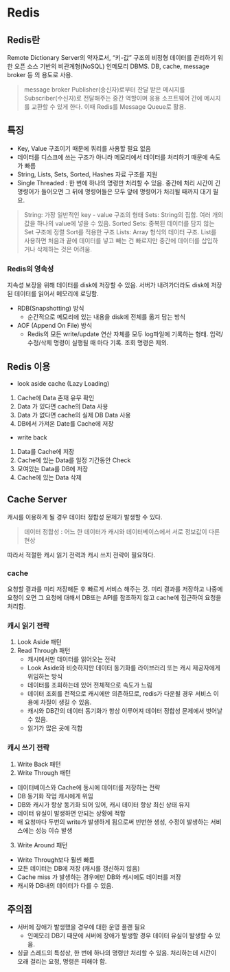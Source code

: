 # Redis

## Redis란

Remote Dictionary Server의 약자로서, “키-값” 구조의 비정형 데이터를 관리하기 위한 오픈 소스 기반의 비관계형(NoSQL) 인메모리 DBMS. DB, cache, message broker 등 의 용도로 사용. 

> message broker
Publisher(송신자)로부터 잔달 받은 메시지를 Subscriber(수신자)로 전달해주는 중간 역할이며 응용 소프트웨어 간에 메시지를 교환할 수 있게 한다. 이때 Redis를 Message Queue로 활용.
> 

## 특징

- Key, Value 구조이기 때문에 쿼리를 사용할 필요 없음
- 데이터를 디스크에 쓰는 구조가 아니라 메모리에서 데이터를 처리하기 때문에 속도가 빠름
- String, Lists, Sets, Sorted, Hashes 자료 구조를 지원
- Single Threaded : 한 번에 하나의 명령만 처리할 수 있음. 중간에 처리 시간이 긴 명령어가 들어오면 그 뒤에 명령어들은 모두 앞에 명령어가 처리될 때까지 대기 필요.

> String: 가장 일반적인 key - value 구조의 형태
Sets: String의 집합. 여러 개의 값을 하나의 value에 넣을 수 있음.
Sorted Sets: 중복된 데이터를 담지 않는 Set 구조에 정렬 Sort를 적용한 구조
Lists: Array 형식의 데이터 구조. List를 사용하면 처음과 끝에 데이터를 넣고 빼는 건 빠르지만 중간에 데이터를 삽입하거나 삭제하는 것은 어려움.
> 

### Redis의 영속성

지속성 보장을 위해 데이터를 disk에 저장할 수 있음. 서버가 내려가더라도 disk에 저장된 데이터를 읽어서 메모리에 로딩함.

- RDB(Snapshotting) 방식
    - 순간적으로 메모리에 있는 내용을 disk에 전체를 옮겨 담는 방식
- AOF (Append On File) 방식
    - Redis의 모든 write/update 연산 자체를 모두 log파일에 기록하는 형태. 입력/수정/삭제 명령이 실행될 때 마다 기록. 조회 명령은 제외.

## Redis 이용

- look aside cache (Lazy Loading)
1. Cache에 Data 존재 유무 확인
2. Data 가 있다면 cache의 Data 사용
3. Data 가 없다면 cache의 실제 DB Data 사용
4. DB에서 가져온 Date를 Cache에 저장
- write back
1. Data를 Cache에 저장
2. Cache에 있는 Data를 일정 기간동안 Check
3. 모여있는 Data를 DB에 저장
4. Cache에 있는 Data 삭제

## Cache Server

캐시를 이용하게 될 경우 데이터 정합성 문제가 발생할 수 있다.

> 데이터 정합성 : 어느 한 데이터가 캐시와 데이터베이스에서 서로 정보값이 다른 현상
> 

따라서 적절한 캐시 읽기 전력과 캐시 쓰지 전략이 필요하다.

### cache

요청할 결과를 미리 저장해둔 후 빠르게 서비스 해주는 것. 미리 결과를 저장하고 나중에 요청이 오면 그 요청에 대해서 DB또는 API를 참조하지 않고 cache에 접근하여 요청을 처리함.

### 캐시 읽기 전략

1. Look Aside 패턴
2. Read Through 패턴
	- 캐시에서만 데이터를 읽어오는 전략
	- Look Aside와 비슷하지만 데이터 동기화를 라이브러리 또는 캐시 제공자에게 위임하는 방식
	- 데이터를 조회하는데 있어 전체적으로 속도가 느림
	- 데이터 조회를 전적으로 캐시에만 의존하므로, redis가 다운될 경우 서비스 이용에 차질이 생길 수 있음.
	- 캐시와 DB간의 데이터 동기화가 항상 이루어져 데이터 정합성 문제에서 벗어날수 있음.
	- 읽기가 많은 곳에 적합

### 캐시 쓰기 전략

1. Write Back 패턴
2. Write Through 패턴
 -  데이터베이스와 Cache에 동시에 데이터를 저장하는 전략
 -  DB 동기화 작업 캐시에게 위임
 -  DB와 캐시가 항상 동기화 되어 있어, 캐시 데이터 항상 최신 상태 유지
 -  데이터 유실이 발생하면 안되는 상황에 적합
 -  매 요청마다 두번의 write가 발생하게 됨으로써 빈번한 생성, 수정이 발생하는 서비스에는 성능 이슈 발생
3. Write Around 패턴
 -  Write Through보다 훨씬 빠름
 -  모든 데이터는 DB에 저장 (캐시를 갱신하지 않음)
 -  Cache miss 가 발생하는 경우에만 DB와 캐시에도 데이터를 저장
 -  캐시와 DB내의 데이터가 다를 수 있음.

## 주의점

- 서버에 장애가 발생했을 경우에 대한 운영 플랜 필요
    - 인메모리 DB기 때문에 서버에 장애가 발생할 경우 데이터 유실이 발생할 수 있음.
- 싱글 스레드의 특성상, 한 번에 하나의 명령만 처리할 수 있음. 처리하는데 시간이 오래 걸리는 요청, 명령은 피해야 함.